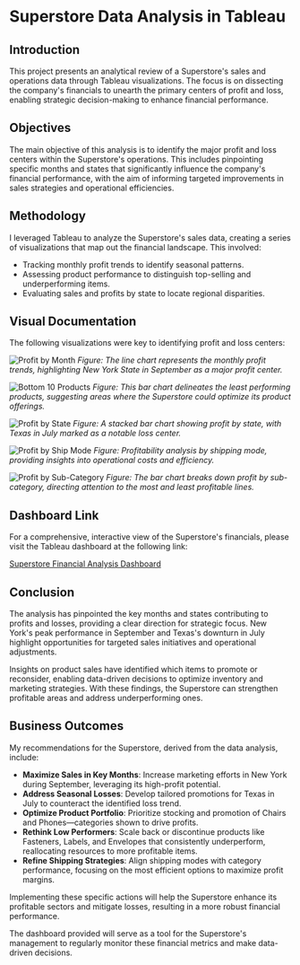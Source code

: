 # Superstore Data Analysis in Tableau

## Introduction

This project presents an analytical review of a Superstore's sales and operations data through Tableau visualizations. The focus is on dissecting the company's financials to unearth the primary centers of profit and loss, enabling strategic decision-making to enhance financial performance.

## Objectives

The main objective of this analysis is to identify the major profit and loss centers within the Superstore's operations. This includes pinpointing specific months and states that significantly influence the company's financial performance, with the aim of informing targeted improvements in sales strategies and operational efficiencies.

## Methodology

I leveraged Tableau to analyze the Superstore's sales data, creating a series of visualizations that map out the financial landscape. This involved:
- Tracking monthly profit trends to identify seasonal patterns.
- Assessing product performance to distinguish top-selling and underperforming items.
- Evaluating sales and profits by state to locate regional disparities.

## Visual Documentation

The following visualizations were key to identifying profit and loss centers:

![Profit by Month](/path/to/Profit_by_Month.png)
*Figure: The line chart represents the monthly profit trends, highlighting New York State in September as a major profit center.*

![Bottom 10 Products](/path/to/Bottom_10_Products.png)
*Figure: This bar chart delineates the least performing products, suggesting areas where the Superstore could optimize its product offerings.*

![Profit by State](/path/to/Profit_by_State.png)
*Figure: A stacked bar chart showing profit by state, with Texas in July marked as a notable loss center.*

![Profit by Ship Mode](/path/to/Profit_by_Ship_Mode.png)
*Figure: Profitability analysis by shipping mode, providing insights into operational costs and efficiency.*

![Profit by Sub-Category](/path/to/Profit_by_Sub-Category.png)
*Figure: The bar chart breaks down profit by sub-category, directing attention to the most and least profitable lines.*

## Dashboard Link

For a comprehensive, interactive view of the Superstore's financials, please visit the Tableau dashboard at the following link:

[Superstore Financial Analysis Dashboard](https://public.tableau.com/app/profile/victor.soberanis/viz/RegionalSalesbyCategory/Dashboard1?publish=yes)


## Conclusion

The analysis has pinpointed the key months and states contributing to profits and losses, providing a clear direction for strategic focus. New York's peak performance in September and Texas's downturn in July highlight opportunities for targeted sales initiatives and operational adjustments.

Insights on product sales have identified which items to promote or reconsider, enabling data-driven decisions to optimize inventory and marketing strategies. With these findings, the Superstore can strengthen profitable areas and address underperforming ones.

## Business Outcomes

My recommendations for the Superstore, derived from the data analysis, include:

- **Maximize Sales in Key Months**: Increase marketing efforts in New York during September, leveraging its high-profit potential.
- **Address Seasonal Losses**: Develop tailored promotions for Texas in July to counteract the identified loss trend.
- **Optimize Product Portfolio**: Prioritize stocking and promotion of Chairs and Phones—categories shown to drive profits.
- **Rethink Low Performers**: Scale back or discontinue products like Fasteners, Labels, and Envelopes that consistently underperform, reallocating resources to more profitable items.
- **Refine Shipping Strategies**: Align shipping modes with category performance, focusing on the most efficient options to maximize profit margins.

Implementing these specific actions will help the Superstore enhance its profitable sectors and mitigate losses, resulting in a more robust financial performance.


The dashboard provided will serve as a tool for the Superstore's management to regularly monitor these financial metrics and make data-driven decisions.
